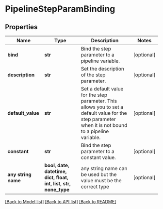 # PipelineStepParamBinding


## Properties
Name | Type | Description | Notes
------------ | ------------- | ------------- | -------------
**bind** | **str** | Bind the step parameter to a pipeline variable. | [optional] 
**description** | **str** | Set the description of the step parameter. | [optional] 
**default_value** | **str** | Set a default value for the step parameter.  This allows you to set a default value for the step parameter when it is not bound to a pipeline variable. | [optional] 
**constant** | **str** | Bind the step parameter to a constant value. | [optional] 
**any string name** | **bool, date, datetime, dict, float, int, list, str, none_type** | any string name can be used but the value must be the correct type | [optional]

[[Back to Model list]](../README.md#documentation-for-models) [[Back to API list]](../README.md#documentation-for-api-endpoints) [[Back to README]](../README.md)


